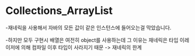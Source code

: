 # Collections_ArrayList

-재네릭을 사용해서 자바의 모든 값이 같은 인스턴스에 들어오는걸 막았습니다.

-하지만 모두 구현시 배열은 여전히 object를 사용하는데 그 이유는 재네릭은 타입 이레이저에 의해 컴파일 이후 타입이 사라지기 때문 -> 재네릭의 한계
